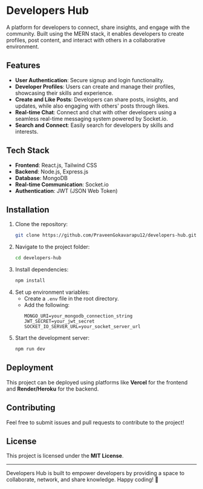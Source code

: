 # Developers Hub

A platform for developers to connect, share insights, and engage with the community. Built using the MERN stack, it enables developers to create profiles, post content, and interact with others in a collaborative environment.
## Features

- **User Authentication**: Secure signup and login functionality.
- **Developer Profiles**: Users can create and manage their profiles, showcasing their skills and experience.
- **Create and Like Posts**: Developers can share posts, insights, and updates, while also engaging with others' posts through likes.
- **Real-time Chat**: Connect and chat with other developers using a seamless real-time messaging system powered by Socket.io.
- **Search and Connect**: Easily search for developers by skills and interests.

## Tech Stack

- **Frontend**: React.js, Tailwind CSS
- **Backend**: Node.js, Express.js
- **Database**: MongoDB
- **Real-time Communication**: Socket.io
- **Authentication**: JWT (JSON Web Token)

## Installation

1. Clone the repository:
   ```bash
   git clone https://github.com/PraveenGokavarapu12/developers-hub.git
   ```
2. Navigate to the project folder:
   ```bash
   cd developers-hub
   ```
3. Install dependencies:
   ```bash
   npm install
   ```
4. Set up environment variables:
   - Create a `.env` file in the root directory.
   - Add the following:
     ```env
     MONGO_URI=your_mongodb_connection_string
     JWT_SECRET=your_jwt_secret
     SOCKET_IO_SERVER_URL=your_socket_server_url
     ```
5. Start the development server:
   ```bash
   npm run dev
   ```

## Deployment

This project can be deployed using platforms like **Vercel** for the frontend and **Render/Heroku** for the backend.

## Contributing

Feel free to submit issues and pull requests to contribute to the project!

## License

This project is licensed under the **MIT License**.

---

Developers Hub is built to empower developers by providing a space to collaborate, network, and share knowledge. Happy coding! 🚀

